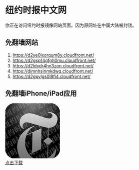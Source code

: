 <h1>纽约时报中文网</h1>
<p>你正在访问纽约时报镜像网站页面，因为原网址在中国大陆被封锁。</p>
<h2>免翻墙网站</h2>
<ol>
<li><a href="https://d2ye0lxorqum8y.cloudfront.net/" target="1">https://d2ye0lxorqum8y.cloudfront.net/</a></li>
<li><a href="https://d2gxp14gfgh0mu.cloudfront.net/" target="2">https://d2gxp14gfgh0mu.cloudfront.net/</a></li>
<li><a href="https://d2ldydr4hn3zon.cloudfront.net/" target="3">https://d2ldydr4hn3zon.cloudfront.net/</a></li>
<li><a href="https://dimnhsinmkdwq.cloudfront.net/" target="4">https://dimnhsinmkdwq.cloudfront.net/</a></li>
<li><a href="https://d2gpylgs0l8fi4.cloudfront.net/" target="5">https://d2gpylgs0l8fi4.cloudfront.net/</a></li>
</ol>
<h2>免翻墙iPhone/iPad应用</h2>
<p>
	<a href="https://itunes.apple.com/cn/app/niu-yue-shi-bao-zhong-wen-wang/id807498298?mt=8">
		<img src="icon175x175.jpeg" />
		<br/>点击下载
	</a>
</p>